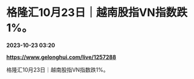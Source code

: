# 格隆汇10月23日｜越南股指VN指数跌1%。

**2023-10-23 03:20**

**https://www.gelonghui.com/live/1257288**

格隆汇10月23日｜越南股指VN指数跌1%。